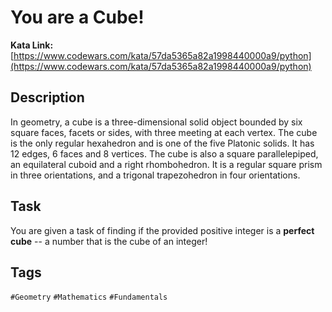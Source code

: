# You are a Cube!

**Kata Link:** [https://www.codewars.com/kata/57da5365a82a1998440000a9/python](https://www.codewars.com/kata/57da5365a82a1998440000a9/python)

## Description

In geometry, a cube is a three-dimensional solid object bounded by six square faces, facets or sides, with three meeting at each vertex. The cube is the only regular hexahedron and is one of the five Platonic solids. It has 12 edges, 6 faces and 8 vertices. The cube is also a square parallelepiped, an equilateral cuboid and a right rhombohedron. It is a regular square prism in three orientations, and a trigonal trapezohedron in four orientations.

## Task

You are given a task of finding if the provided positive integer is a **perfect cube** -- a number that is the cube of an integer!

## Tags

`#Geometry` `#Mathematics` `#Fundamentals`